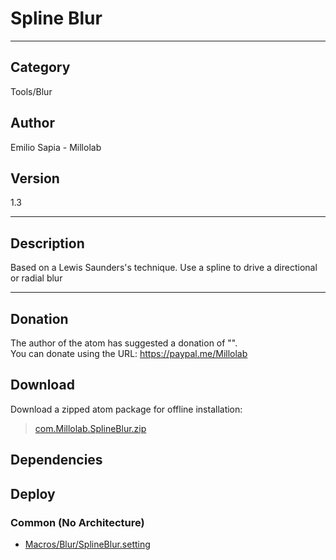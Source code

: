 # Spline Blur
___

## Category
Tools/Blur

## Author
Emilio Sapia - Millolab

## Version
1.3

___

## Description
<p>Based on a Lewis Saunders's technique. Use a spline to drive a directional or radial blur</p>




___

## Donation
The author of the atom has suggested a donation of "".  
You can donate using the URL: <a href="https://paypal.me/Millolab">https://paypal.me/Millolab</a>
## Download

Download a zipped atom package for offline installation:
> [com.Millolab.SplineBlur.zip](https://gitlab.com/WeSuckLess/Reactor/-/archive/master/Reactor-master.zip?path=Atoms/com.Millolab.SplineBlur)  

## Dependencies

## Deploy

### Common (No Architecture)

<ul>
<li><a href="https://gitlab.com/WeSuckLess/Reactor/-/blob/master/Atoms/com.Millolab.SplineBlur/Macros/Blur/SplineBlur.setting?ref_type=heads">Macros/Blur/SplineBlur.setting</a></li>
</ul>
